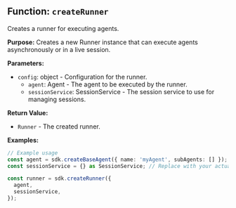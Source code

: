 ## Function: `createRunner`

Creates a runner for executing agents.

**Purpose:**
Creates a new Runner instance that can execute agents asynchronously or in a live session.

**Parameters:**
- `config`: object - Configuration for the runner.
  - `agent`: Agent - The agent to be executed by the runner.
  - `sessionService`: SessionService - The session service to use for managing sessions.

**Return Value:**
- `Runner` - The created runner.

**Examples:**
```typescript
// Example usage
const agent = sdk.createBaseAgent({ name: 'myAgent', subAgents: [] });
const sessionService = {} as SessionService; // Replace with your actual session service

const runner = sdk.createRunner({
  agent,
  sessionService,
});
```